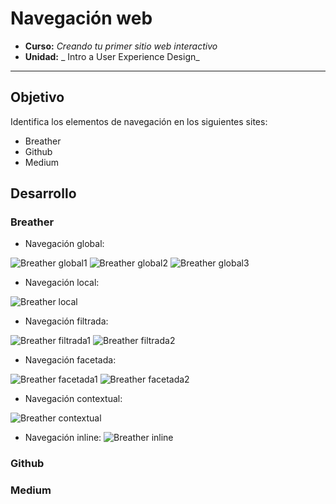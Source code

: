 # Navegación web

* **Curso:** _Creando tu primer sitio web interactivo_
* **Unidad:** _ Intro a User Experience Design_

***

## Objetivo

Identifica los elementos de navegación en los siguientes sites:
* Breather
* Github
* Medium

## Desarrollo

### Breather

* Navegación global:

![Breather global1](breather/Navegación-global-1.png)
![Breather global2](breather/Navegación-global-2.png)
![Breather global3](breather/Navegación-global-3.png)

* Navegación local:

![Breather local](breather/Navegación-local-1.png)

* Navegación filtrada:

![Breather filtrada1](breather/Navegación-filtrada-1.png)
![Breather filtrada2](breather/Navegació-filtrada-2.png)

* Navegación facetada:

![Breather facetada1](breather/Navegación-Facetada-1.png)
![Breather facetada2](breather/Navegació-Facetada-2.png)

* Navegación contextual:

![Breather contextual](breather/Navegació-contextual-1.png)

* Navegación inline:
![Breather inline](breather/Navegació-inline-1.png)

### Github



### Medium
